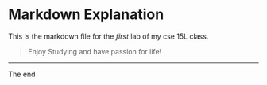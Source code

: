 # Markdown Explanation
This is the markdown file for the _first_ lab of my cse 15L class.

> Enjoy Studying and have passion for life!
---
The end
